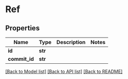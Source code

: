 # Ref


## Properties
Name | Type | Description | Notes
------------ | ------------- | ------------- | -------------
**id** | **str** |  | 
**commit_id** | **str** |  | 

[[Back to Model list]](../README.md#documentation-for-models) [[Back to API list]](../README.md#documentation-for-api-endpoints) [[Back to README]](../README.md)


